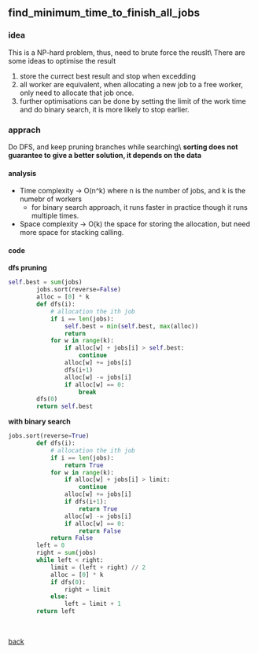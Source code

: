 ## find_minimum_time_to_finish_all_jobs

### idea
This is a NP-hard problem, thus, need to brute force the reuslt\\
There are some ideas to optimise the result 
1. store the currect best result and stop when excedding
2. all worker are equivalent, when allocating a new job to a free worker, only need to allocate that job once.
3. further optimisations can be done by setting the limit of the work time and do binary search, it is more likely to stop earlier.

### apprach
Do DFS, and keep pruning branches while searching\\
**sorting does not guarantee to give a better solution, it depends on the data**

#### analysis
* Time complexity -> O(n^k) where n is the number of jobs, and k is the numebr of workers
  * for binary search approach, it runs faster in practice though it runs multiple times.
* Space complexity -> O(k) the space for storing the allocation, but need more space for stacking calling.

#### code
**dfs pruning**
``` python
self.best = sum(jobs)
        jobs.sort(reverse=False)
        alloc = [0] * k
        def dfs(i):
            # allocation the ith job
            if i == len(jobs):
                self.best = min(self.best, max(alloc))
                return
            for w in range(k):
                if alloc[w] + jobs[i] > self.best:
                    continue
                alloc[w] += jobs[i]
                dfs(i+1)
                alloc[w] -= jobs[i]
                if alloc[w] == 0:
                    break
        dfs(0)
        return self.best
```
**with binary search**
``` python
jobs.sort(reverse=True)
        def dfs(i):
            # allocation the ith job
            if i == len(jobs):
                return True
            for w in range(k):
                if alloc[w] + jobs[i] > limit:
                    continue
                alloc[w] += jobs[i]
                if dfs(i+1):
                    return True
                alloc[w] -= jobs[i]
                if alloc[w] == 0:
                    return False
            return False
        left = 0
        right = sum(jobs)
        while left < right:
            limit = (left + right) // 2
            alloc = [0] * k
            if dfs(0):
                right = limit
            else:
                left = limit + 1
        return left
```
<br>

[back](../index.md)